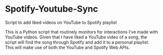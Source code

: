 # Spotify-Youtube-Sync
Script to add liked videos on YouTube to Spotify playlist

This is a Python script that routinely monitors for interactions I've made with YouTube videos. Given that I have
liked a YouTube video of a song, the script will find the song through Spotify and add it to a personal playlist.
This will make use of both the YouTube and Spotify Web APIs.
